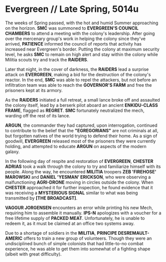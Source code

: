 # Evergreen // Late Spring, 5014u
The weeks of Spring passed, with the hot and humid Summer approaching on the horizon. **SMC** was summoned to **EVERGREEN'S COUNCIL CHAMBERS** to attend a meeting with the colony's leadership. After going over the mercenary group's work in helping the colony since they've arrived, **PATIENCE** informed the council of reports that activity has increased near Evergreen's border. Putting the colony at maximum security level, he asks **SMC** to remain on high alert and stay within the colony while Militia scouts try and track the **RAIDERS**.

Later that night, in the cover of darkness, the **RAIDERS** lead a surprise attack on **EVERGREEN**, making a bid for the destruction of the colony's reactor. In the end, **SMC** was able to repel the attackers, but not before an infiltration team was able to reach the **GOVERNOR'S FARM** and free the prisoners kept at its armory.

As the **RAIDERS** initiated a full retreat, a small lance broke off and assaulted the colony itself, lead by a berserk pilot aboard an ancient **ENKIDU-CLASS FRAME**, flagged as **REGRET**. **SMC** fortunately neutralized the mech, warding off the rest of its lance.

**ARGUN**, the commander they had captured, upon interrogation, continued to contribute to the belief that the **"EGREGORIANS"** are not criminals at all, but forgotten natives of the world trying to defend their home. As a sign of goodwill, **EVERGREEN** released most of the prisoners they were currently holding, and attempted to educate **ARGUN** on aspects of the modern galaxy.

In the following day of respite and restoration of **EVERGREEN**, **CHESTER ADRIAS** took a walk through the colony to try and familiarize himself with its people. Along the way, he encountered **MILITIA** troopers **ZEB 'FIREHOSE' MAROWSKI** and **DANIEL 'YESMAN' ERICKSON**, who were observing a malfunctioning **AGRI-DRONE** moving in circles outside the colony. When **CHESTER** approached it for further inspection, he found evidence that it was receiving a **MYSTERIOUS SIGNAL** similar to what was being transmitted by **\[THE BROADCAST\]**.

**VAGGUR JORGENSEN** encounters an error while printing his new Mech, requiring him to assemble it manually. **IPS-N** apologizes with a voucher for a free lifetime supply of **PACKED MEAT**. Unfortunately, he is unable to redeem it, as it must be claimed at an office two systems away.

Due to a shortage of soldiers in the **MILITIA**, **PRINCIPE DESREMAULT-AMERIC** offers to train a new group of volunteers. Though they were an undisciplined bunch of simple colonists that had little-to-no combat experience, he was able to get them into somewhat of a fighting shape (albeit with great difficulty).
